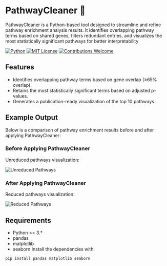 # PathwayCleaner 🚀
PathwayCleaner is a Python-based tool designed to streamline and refine pathway enrichment analysis results. It identifies overlapping pathway terms based on shared genes, filters redundant entries, and visualizes the most statistically significant pathways for better interpretability

[![Python](https://img.shields.io/badge/Python-3.6%2B-blue)](https://www.python.org/)
[![MIT License](https://img.shields.io/badge/License-MIT-green)](LICENSE)
[![Contributions Welcome](https://img.shields.io/badge/Contributions-Welcome-brightgreen)](CONTRIBUTING.md)

## Features
- Identifies overlapping pathway terms based on gene overlap (≥65% overlap).
- Retains the most statistically significant terms based on adjusted p-values.
- Generates a publication-ready visualization of the top 10 pathways.




## Example Output
Below is a comparison of pathway enrichment results before and after applying PathwayCleaner:

### Before Applying PathwayCleaner
Unreduced pathways visualization:

![Unreduced Pathways](images/Unreduced.png)

### After Applying PathwayCleaner
Reduced pathways visualization:

![Reduced Pathways](<img width="404" alt="Reduced" src="https://github.com/user-attachments/assets/562078f9-46b6-44e7-93ef-f0807d2af441" />
)





## Requirements
- Python >= 3.*
- pandas
- matplotlib
- seaborn
Install the dependencies with:
```bash
pip install pandas matplotlib seaborn




